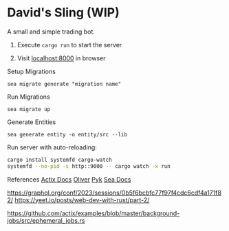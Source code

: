 # David's Sling (WIP)

A small and simple trading bot.

1. Execute `cargo run` to start the server

1. Visit [localhost:8000](http://localhost:8000) in browser

Setup Migrations

```
sea migrate generate "migration name"
```

Run Migrations

```
sea migrate up
```

Generate Entities

```
sea generate entity -o entity/src --lib
```

Run server with auto-reloading:

```bash
cargo install systemfd cargo-watch
systemfd --no-pid -s http::9000 -- cargo watch -x run
```

References
[Actix Docs]("")
[Oliver](https://oliverjumpertz.com/blog/how-to-build-a-powerful-graphql-api-with-rust/)
[Pyk](https://pyk.sh/rust-seaorm-insert-select-update-and-delete-rows-in-postgresql-tables?source=more_series_bottom_blogs)
[Sea Docs](https://www.sea-ql.org/sea-orm-tutorial/ch01-03-migration-api.html)

https://graphql.org/conf/2023/sessions/0b5f6bcbfc77f97f4cdc6cdf4a171f82/
https://yeet.io/posts/web-dev-with-rust/part-2/

https://github.com/actix/examples/blob/master/background-jobs/src/ephemeral_jobs.rs
